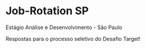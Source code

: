 # Job-Rotation SP
Estágio Análise e Desenvolvimento - São Paulo

Respostas para o processo seletivo do Desafio Target!
